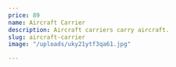 ```yaml
---
price: 89
name: Aircraft Carrier
description: Aircraft carriers carry aircraft.
slug: aircraft-carrier
image: "/uploads/uky21ytf3qa61.jpg"

---
```

